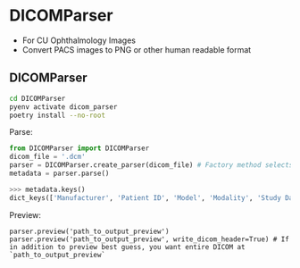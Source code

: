 # DICOMParser

* For CU Ophthalmology Images
* Convert PACS images to PNG or other human readable format

## DICOMParser
```bash
cd DICOMParser
pyenv activate dicom_parser
poetry install --no-root
```

Parse:
```python
from DICOMParser import DICOMParser
dicom_file = '.dcm'
parser = DICOMParser.create_parser(dicom_file) # Factory method selects subclass
metadata = parser.parse()
```
```python
>>> metadata.keys()
dict_keys(['Manufacturer', 'Patient ID', 'Model', 'Modality', 'Study Date', 'SOP Class', 'SOP Class Description', 'SOP Instance', 'Series Description', 'png_pages'])
```

Preview:
```
parser.preview('path_to_output_preview')
parser.preview('path_to_output_preview', write_dicom_header=True) # If in addition to preview best guess, you want entire DICOM at `path_to_output_preview`
```